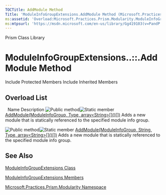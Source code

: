 ```yaml
---
TOCTitle: AddModule Method
Title: 'ModuleInfoGroupExtensions.AddModule Method (Microsoft.Practices.Prism.Modularity)'
ms:assetid: 'Overload:Microsoft.Practices.Prism.Modularity.ModuleInfoGroupExtensions.AddModule'
ms:mtpsurl: 'https://msdn.microsoft.com/en-us/library/Gg419103(v=PandP.50)'
---
```


Prism Class Library

ModuleInfoGroupExtensions..::.AddModule Method
==============================================

Include Protected Members
Include Inherited Members

Overload List
-------------

<span id="overloadMembersTableToggle"></span>
 
Name
Description
![](https://msdn.microsoft.com/en-us/Gg419103.pubmethod(en-us,PandP.50).gif "Public method")![](https://msdn.microsoft.com/en-us/Gg419103.static(en-us,PandP.50).gif "Static member")
[AddModule(ModuleInfoGroup, Type, array&lt;String&gt;\[\]()\[\])](https://msdn.microsoft.com/m:microsoft.practices.prism.modularity.moduleinfogroupextensions.addmodule(microsoft.practices.prism.modularity.moduleinfogroup%2csystem.type%2csystem.string%5b%5d))
Adds a new module that is statically referenced to the specified module info group.

![](https://msdn.microsoft.com/en-us/Gg419103.pubmethod(en-us,PandP.50).gif "Public method")![](https://msdn.microsoft.com/en-us/Gg419103.static(en-us,PandP.50).gif "Static member")
[AddModule(ModuleInfoGroup, String, Type, array&lt;String&gt;\[\]()\[\])](https://msdn.microsoft.com/m:microsoft.practices.prism.modularity.moduleinfogroupextensions.addmodule(microsoft.practices.prism.modularity.moduleinfogroup%2csystem.string%2csystem.type%2csystem.string%5b%5d))
Adds a new module that is statically referenced to the specified module info group.

See Also
--------

<span id="seeAlsoToggle"></span>
[ModuleInfoGroupExtensions Class](https://msdn.microsoft.com/t:microsoft.practices.prism.modularity.moduleinfogroupextensions)

[ModuleInfoGroupExtensions Members](https://msdn.microsoft.com/allmembers.t:microsoft.practices.prism.modularity.moduleinfogroupextensions)

[Microsoft.Practices.Prism.Modularity Namespace](https://msdn.microsoft.com/n:microsoft.practices.prism.modularity)

